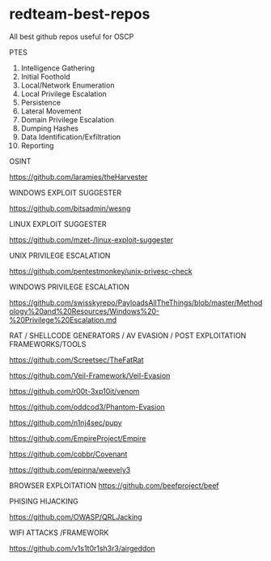 # redteam-best-repos
All best github repos useful for OSCP

PTES

1. Intelligence Gathering
2. Initial Foothold
3. Local/Network Enumeration
4. Local Privilege Escalation
5. Persistence
6. Lateral Movement
7. Domain Privilege Escalation
8. Dumping Hashes
9. Data Identification/Exfiltration
10. Reporting

OSINT

https://github.com/laramies/theHarvester

WINDOWS EXPLOIT SUGGESTER

https://github.com/bitsadmin/wesng

LINUX EXPLOIT SUGGESTER

https://github.com/mzet-/linux-exploit-suggester

UNIX PRIVILEGE ESCALATION

https://github.com/pentestmonkey/unix-privesc-check

WINDOWS PRIVILEGE ESCALATION

https://github.com/swisskyrepo/PayloadsAllTheThings/blob/master/Methodology%20and%20Resources/Windows%20-%20Privilege%20Escalation.md

RAT / SHELLCODE GENERATORS / AV EVASION / POST EXPLOITATION FRAMEWORKS/TOOLS

https://github.com/Screetsec/TheFatRat

https://github.com/Veil-Framework/Veil-Evasion

https://github.com/r00t-3xp10it/venom

https://github.com/oddcod3/Phantom-Evasion

https://github.com/n1nj4sec/pupy

https://github.com/EmpireProject/Empire

https://github.com/cobbr/Covenant

https://github.com/epinna/weevely3

BROWSER EXPLOITATION
https://github.com/beefproject/beef

PHISING HIJACKING

https://github.com/OWASP/QRLJacking

WIFI ATTACKS /FRAMEWORK

https://github.com/v1s1t0r1sh3r3/airgeddon

